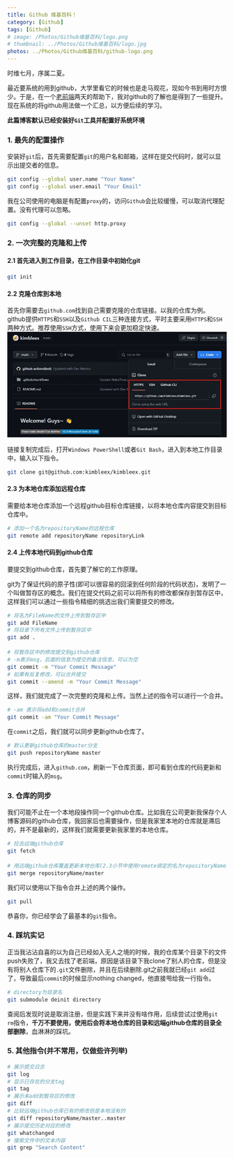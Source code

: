 ```yaml
---
title: Github 维基百科！
category: [Github]
tags: [Github]
# image: /Photos/Github维基百科/logo.png
# thumbnail: ../Photos/Github维基百科/logo.jpg
photos: ../Photos/Github维基百科/github-logo.png
---
```


时维七月，序属二夏。

最近要系统的用到github，大学里看它的时候也是走马观花，现如今书到用时方恨少。于是，在一个[老前端](https://github.com/miaobuao)两天的帮助下，我对github的了解也是得到了一些提升。现在系统的将github用法做一个汇总，以方便后续的学习。

**此篇博客默认已经安装好`Git`工具并配置好系统环境**

### 1. 最先的配置操作

安装好`git`后，首先需要配置`git`的用户名和邮箱，这样在提交代码时，就可以显示出提交者的信息。

```Bash
git config --global user.name "Your Name"
git config --global user.email "Your Email"
```

我在公司使用的电脑是有配置`proxy`的，访问`Github`会比较缓慢，可以取消代理配置。没有代理可以忽略。

```Bash
git config --global --unset http.proxy
```

### 2. 一次完整的克隆和上传

#### 2.1 首先进入到工作目录，在工作目录中初始化git

```Bash
git init
```

#### 2.2 克隆仓库到本地

首先你需要去`github.com`找到自己需要克隆的仓库链接。以我的仓库为例。github提供`HTTPS`和`SSH`以及`Github CIL`三种连接方式，平时主要采用`HTTPS`和`SSH`两种方式。推荐使用`SSH`方式，使用下来会更加稳定快速。
![获取github仓库链接](../Photos/Github维基百科/获取github链接.jpg)

链接复制完成后，打开`Windows PowerShell`或者`Git Bash`，进入到本地工作目录中，输入以下指令。

```Bash
git clone git@github.com:kimbleex/kimbleex.git
```

#### 2.3 为本地仓库添加远程仓库

需要给本地仓库添加一个远程github目标仓库链接，以将本地仓库内容提交到目标仓库中。

```Bash
# 添加一个名为repositoryName的远程仓库
git remote add repositoryName repositoryLink
```

#### 2.4 上传本地代码到github仓库

要提交到github仓库，首先要了解它的工作原理。

git为了保证代码的原子性(即可以很容易的回滚到任何阶段的代码状态)，发明了一个叫做暂存区的概念。我们在提交代码之前可以将所有的修改都保存到暂存区中，这样我们可以通过一些指令精细的挑选出我们需要提交的修改。

```Bash
# 将名为FileName的文件上传到暂存区中
git add FileName 
# 将目录下所有文件上传到暂存区中
git add .

# 将暂存区中的修改提交到github仓库
# -m表示msg，后面的信息为提交的备注信息，可以为空
git commit -m "Your Commit Message"
# 如果有反复修改，可以合并提交
git commit --amend -m "Your Commit Message"
```

这样，我们就完成了一次完整的克隆和上传。当然上述的指令可以进行一个合并。

```Bash
# -am 表示将add和commit合并
git commit -am "Your Commit Message"
```

在`commit`之后，我们就可以同步更新github仓库了。

```bash
# 默认更新github仓库的master分支
git push repositoryName master
```

执行完成后，进入`github.com`，刷新一下仓库页面，即可看到仓库的代码更新和`commit`时输入的`msg`。

### 3. 仓库的同步

我们可能不止在一个本地段操作同一个github仓库。比如我在公司更新我保存个人博客源码的github仓库，我回家后也需要操作，但是我家里本地的仓库就是滞后的，并不是最新的，这样我们就需要更新我家里的本地仓库。

```Bash
# 拉去远端github仓库
git fetch 

# 用远端github仓库覆盖更新本地仓库(2.3小节中使用remote绑定的名为repositoryName的远程仓库)
git merge repositoryName/master 
```

我们可以使用以下指令合并上述的两个操作。

```Bash
git pull
```

恭喜你，你已经学会了最基本的`git`指令。

### 4. 踩坑实记

正当我沾沾自喜的以为自己已经如入无人之境的时候，我的仓库某个目录下的文件push失败了，我又去找了老前端，原因是该目录下我clone了别人的仓库，但是没有将别人仓库下的`.git`文件删除，并且在后续删除.git之前我就已经`git add`过了，导致最后`commit`的时候显示nothing changed，他直接甩给我一行指令。

```Bash
# directory为目录名
git submodule deinit directory
```

查阅后发现时说是取消注册，但是实践下来并没有啥作用，后续尝试过使用`git rm`指令，**千万不要使用，使用后会将本地仓库的目录和远端github仓库的目录全部删除**，血淋淋的踩坑。

### 5. 其他指令(并不常用，仅做些许列举)

```Bash
# 展示提交日志
git log
# 显示已存在的分支tag
git tag
# 展示未add到暂存区的修改
git diff
# 比较远端github仓库已有的修改但是本地没有的
git diff repositoryName/master..master
# 展示提交历史对应的修改
git whatchanged
# 搜索文件中的文本内容
git grep "Search Content"
```
